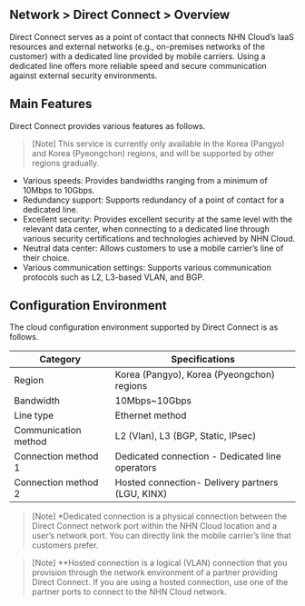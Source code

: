 ## Network > Direct Connect > Overview

Direct Connect serves as a point of contact that connects NHN Cloud’s IaaS resources and external networks (e.g., on-premises networks of the customer) with a dedicated line provided by mobile carriers. Using a dedicated line offers more reliable speed and secure communication against external security environments.

## Main Features
Direct Connect provides various features as follows.
> [Note] This service is currently only available in the Korea (Pangyo) and Korea (Pyeongchon) regions, and will be supported by other regions gradually.
* Various speeds: Provides bandwidths ranging from a minimum of 10Mbps to 10Gbps.
* Redundancy support: Supports redundancy of a point of contact for a dedicated line.
* Excellent security: Provides excellent security at the same level with the relevant data center, when connecting to a dedicated line through various security certifications and technologies achieved by NHN Cloud.
* Neutral data center: Allows customers to use a mobile carrier’s line of their choice.
* Various communication settings: Supports various communication protocols such as L2, L3-based VLAN, and BGP.

## Configuration Environment 
The cloud configuration environment supported by Direct Connect is as follows.

| Category | Specifications |
| --- | --- |
| Region | Korea (Pangyo), Korea (Pyeongchon) regions |
| Bandwidth | 10Mbps~10Gbps |
| Line type | Ethernet method |
| Communication method | L2 (Vlan), L3 (BGP, Static, IPsec) |
| Connection method 1 | Dedicated connection - Dedicated line operators |
| Connection method 2 | Hosted connection- Delivery partners (LGU, KINX) |

> [Note] \*Dedicated connection is a physical connection between the Direct Connect network port within the NHN Cloud location and a user’s network port. You can directly link the mobile carrier’s line that customers prefer.

> [Note] \*\*Hosted connection is a logical (VLAN) connection that you provision through the network environment of a partner providing Direct Connect. If you are using a hosted connection, use one of the partner ports to connect to the NHN Cloud network.